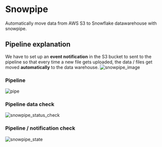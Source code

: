 # Snowpipe
Automatically move data from AWS S3 to Snowflake datawarehouse with snowpipe.

## Pipeline explanation
We have to set up an **event notification** in the S3 bucket to sent to the pipeline
so that every time a new file gets uploaded, the data / files get moved **automatically** to the data warehouse.
![snowpipe_image](https://github.com/dominicho97/Snowpipe/assets/43000003/be42a51c-517e-4daa-819e-6a2f11a5405e)


### Pipeline
![pipe](https://github.com/dominicho97/Snowpipe/assets/43000003/70be516e-cac7-482d-a269-4bd9c06df011)

### Pipeline data check
![snowpipe_status_check](https://github.com/dominicho97/Snowpipe/assets/43000003/47cfeacb-8c62-4863-a712-a46ee9281a9a)

### Pipeline / notification check
![snowpipe_state](https://github.com/dominicho97/Snowpipe/assets/43000003/67aada0d-c308-460a-9f4c-b08889fa967f)
